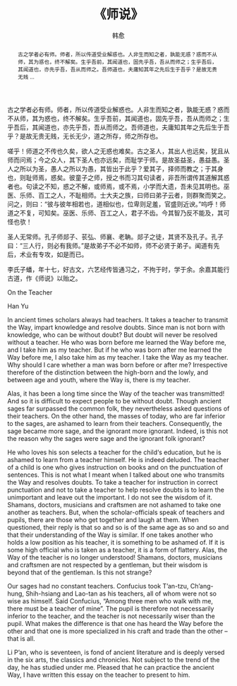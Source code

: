 ﻿---
layout: post
title: 《师说》
author: 韩愈
tags: [tag1 tag2]
category:
- 其它
comments: true
abstract: 古之学者必有师。师者，所以传道受业解惑也。人非生而知之者，孰能无惑？惑而不从师，其为惑也，终不解矣。生乎吾前，其闻道也，固先乎吾，吾从而师之；生乎吾后，其闻道也，亦先乎吾，吾从而师之。吾师道也，夫庸知其年之先后生于吾乎？是故无贵无贱 ...
---

古之学者必有师。师者，所以传道受业解惑也。人非生而知之者，孰能无惑？惑而不从师，其为惑也，终不解矣。生乎吾前，其闻道也，固先乎吾，吾从而师之；生乎吾后，其闻道也，亦先乎吾，吾从而师之。吾师道也，夫庸知其年之先后生于吾乎？是故无贵无贱，无长无少，道之所存，师之所存也。

嗟乎！师道之不传也久矣，欲人之无惑也难矣。古之圣人，其出人也远矣，犹且从师而问焉；今之众人，其下圣人也亦远矣，而耻学于师。是故圣益圣，愚益愚。圣人之所以为圣，愚人之所以为愚，其皆出于此乎？爱其子，择师而教之；于其身也，则耻师焉，惑矣。彼童子之师，授之书而习其句读者，非吾所谓传其道解其惑者也。句读之不知，惑之不解，或师焉，或不焉，小学而大遗，吾未见其明也。巫医、乐师、百工之人，不耻相师。士大夫之族，曰师曰弟子云者，则群聚而笑之。问之，则曰：“彼与彼年相若也，道相似也，位卑则足羞，官盛则近谀。”呜呼！师道之不复，可知矣。巫医、乐师、百工之人，君子不齿。今其智乃反不能及，其可怪也欤！

圣人无常师。孔子师郯子、苌弘、师襄、老聃。郯子之徒，其贤不及孔子。孔子曰：“三人行，则必有我师。”是故弟子不必不如师，师不必贤于弟子。闻道有先后，术业有专攻，如是而已。

李氏子蟠，年十七，好古文，六艺经传皆通习之，不拘于时，学于余。余嘉其能行古道，作《师说》以贻之。

 
On the Teacher
 
Han Yu
 
In ancient times scholars always had teachers. It takes a teacher to transmit the Way, impart knowledge and resolve doubts. Since man is not born with knowledge, who can be without doubt? But doubt will never be resolved without a teacher. He who was born before me learned the Way before me, and I take him as my teacher. But if he who was born after me learned the Way before me, I also take him as my teacher. I take the Way as my teacher. Why should I care whether a man was born before or after me? Irrespective therefore of the distinction between the high-born and the lowly, and between age and youth, where the Way is, there is my teacher.

Alas, it has been a long time since the Way of the teacher was transmitted! And so it is difficult to expect people to be without doubt. Though ancient sages far surpassed the common folk, they nevertheless asked questions of their teachers. On the other hand, the masses of today, who are far inferior to the sages, are ashamed to learn from their teachers. Consequently, the sage became more sage, and the ignorant more ignorant. Indeed, is this not the reason why the sages were sage and the ignorant folk ignorant?

He who loves his son selects a teacher for the child‘s education, but he is ashamed to learn from a teacher himself. He is indeed deluded. The teacher of a child is one who gives instruction on books and on the punctuation of sentences. This is not what I meant when I talked about one who transmits the Way and resolves doubts. To take a teacher for instruction in correct punctuation and not to take a teacher to help resolve doubts is to learn the unimportant and leave out the important. I do not see the wisdom of it. Shamans, doctors, musicians and craftsmen are not ashamed to take one another as teachers. But, when the scholar-officials speak of teachers and pupils, there are those who get together and laugh at them. When questioned, their reply is that so and so is of the same age as so and so and that their understanding of the Way is similar. If one takes another who holds a low position as his teacher, it is something to be ashamed of. If it is some high official who is taken as a teacher, it is a form of flattery. Alas, the Way of the teacher is no longer understood! Shamans, doctors, musicians and craftsmen are not respected by a gentleman, but their wisdom is beyond that of the gentleman. Is this not strange?

Our sages had no constant teachers. Confucius took T’an-tzu, Ch’ang-hung, Shih-hsiang and Lao-tan as his teachers, all of whom were not so wise as himself. Said Confucius, “Among three men who walk with me, there must be a teacher of mine”. The pupil is therefore not necessarily inferior to the teacher, and the teacher is not necessarily wiser than the pupil. What makes the difference is that one has heard the Way before the other and that one is more specialized in his craft and trade than the other – that is all.

Li P’an, who is seventeen, is fond of ancient literature and is deeply versed in the six arts, the classics and chronicles. Not subject to the trend of the day, he has studied under me. Pleased that he can practice the ancient Way, I have written this essay on the teacher to present to him.


